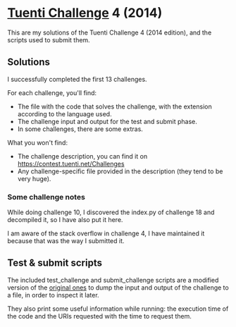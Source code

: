 [Tuenti Challenge](https://contest.tuenti.net/) 4 (2014)
=========================

This are my solutions of the Tuenti Challenge 4 (2014 edition), and the scripts used to submit them.



Solutions
---------

I successfully completed the first 13 challenges.

For each challenge, you'll find:
- The file with the code that solves the challenge, with the extension according to the language used.
- The challenge input and output for the test and submit phase.
- In some challenges, there are some extras.

What you won't find:
- The challenge description, you can find it on https://contest.tuenti.net/Challenges
- Any challenge-specific file provided in the description (they tend to be very huge).


### Some challenge notes

While doing challenge 10, I discovered the index.py of challenge 18 and decompiled it, so I have also put it here.

I am aware of the stack overflow in challenge 4, I have maintained it because that was the way I submitted it.



Test & submit scripts
---------------------

The included test_challenge and submit_challenge scripts are a modified version of the [original ones](https://contest.tuenti.net/Info/tools) to dump the input and output of the challenge to a file, in order to inspect it later.

They also print some useful information while running: the execution time of the code and the URIs requested with the time to request them.

